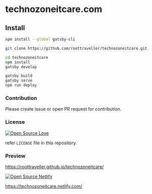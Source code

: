 # technozoneitcare.com

## Install


```sh
npm install --global gatsby-cli

git clone https://github.com/roottraveller/technozoneitcare.git

cd technozoneitcare
npm install
gatsby develop

gatsby build 
gatsby serve
npm run deploy   
```



### Contribution

Please create issue or open PR request for contribution.

### License

[![Open Source Love](https://badges.frapsoft.com/os/mit/mit.svg?v=102)](LICENSE)

refer `LICENSE` file in this repository.

### Preview 


 https://roottraveller.github.io/technozoneitcare/ 



[![Open Source Netlify](https://www.netlify.com/img/deploy/button.svg)](Netlify)

https://technozoneitcare.netlify.com/ 

       
